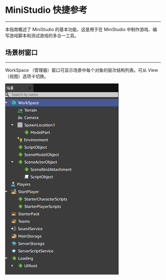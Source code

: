 # MiniStudio 快捷参考
-----------------------------------------------------------------------------------------

本指南概述了 MiniStudio 的基本功能，这是用于在 MiniStudio 中制作游戏、编写游戏脚本和测试游戏的多合一工具。

## 场景树窗口
-----------------------------------------------------------------------------------------

WorkSpace （管理器）窗口可显示场景中每个对象的层次结构列表。可从 View （视图）选项卡切换。

<img src="Source/Images/home_scene_tree.png" alt="sceneTree">